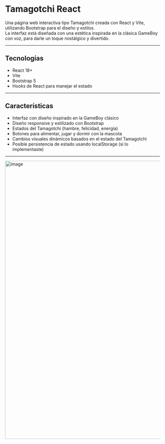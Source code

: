 # Tamagotchi React 

Una página web interactiva tipo Tamagotchi creada con React y Vite, utilizando Bootstrap para el diseño y estilos.  
La interfaz está diseñada con una estética inspirada en la clásica GameBoy con voz, para darle un toque nostálgico y divertido.

---

## Tecnologías

- React 18+
- Vite 
- Bootstrap 5 
- Hooks de React para manejar el estado

---

## Características

- Interfaz con diseño inspirado en la GameBoy clásico
- Diseño responsive y estilizado con Bootstrap
- Estados del Tamagotchi (hambre, felicidad, energía)
- Botones para alimentar, jugar y dormir con la mascota
- Cambios visuales dinámicos basados en el estado del Tamagotchi
- Posible persistencia de estado usando localStorage (si lo implementaste)

---

<img width="902" height="905" alt="image" src="https://github.com/user-attachments/assets/a24b1047-0e6b-4bce-9200-e6d5bc4bbf03" />
